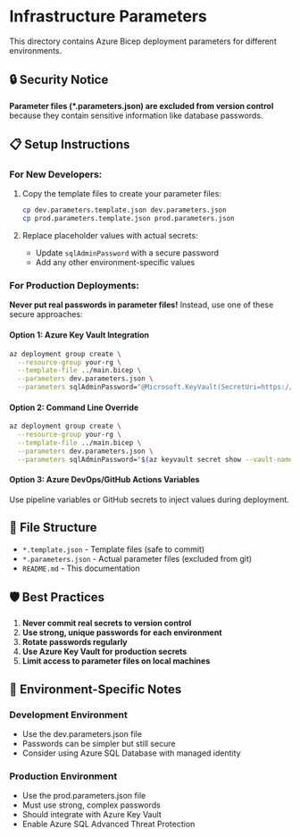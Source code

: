 # Infrastructure Parameters

This directory contains Azure Bicep deployment parameters for different environments.

## 🔒 Security Notice

**Parameter files (*.parameters.json) are excluded from version control** because they contain sensitive information like database passwords.

## 📋 Setup Instructions

### For New Developers:

1. Copy the template files to create your parameter files:
   ```bash
   cp dev.parameters.template.json dev.parameters.json
   cp prod.parameters.template.json prod.parameters.json
   ```

2. Replace placeholder values with actual secrets:
   - Update `sqlAdminPassword` with a secure password
   - Add any other environment-specific values

### For Production Deployments:

**Never put real passwords in parameter files!** Instead, use one of these secure approaches:

#### Option 1: Azure Key Vault Integration
```bash
az deployment group create \
  --resource-group your-rg \
  --template-file ../main.bicep \
  --parameters dev.parameters.json \
  --parameters sqlAdminPassword="@Microsoft.KeyVault(SecretUri=https://your-keyvault.vault.azure.net/secrets/sql-admin-password/)"
```

#### Option 2: Command Line Override
```bash
az deployment group create \
  --resource-group your-rg \
  --template-file ../main.bicep \
  --parameters dev.parameters.json \
  --parameters sqlAdminPassword="$(az keyvault secret show --vault-name your-keyvault --name sql-admin-password --query value -o tsv)"
```

#### Option 3: Azure DevOps/GitHub Actions Variables
Use pipeline variables or GitHub secrets to inject values during deployment.

## 📁 File Structure

- `*.template.json` - Template files (safe to commit)
- `*.parameters.json` - Actual parameter files (excluded from git)
- `README.md` - This documentation

## 🛡️ Best Practices

1. **Never commit real secrets to version control**
2. **Use strong, unique passwords for each environment**
3. **Rotate passwords regularly**
4. **Use Azure Key Vault for production secrets**
5. **Limit access to parameter files on local machines**

## 🔧 Environment-Specific Notes

### Development Environment
- Use the dev.parameters.json file
- Passwords can be simpler but still secure
- Consider using Azure SQL Database with managed identity

### Production Environment
- Use the prod.parameters.json file
- Must use strong, complex passwords
- Should integrate with Azure Key Vault
- Enable Azure SQL Advanced Threat Protection
